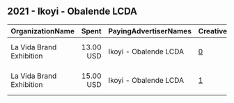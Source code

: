 ## 2021 - Ikoyi - Obalende LCDA 
|OrganizationName|Spent|PayingAdvertiserNames|CreativeUrls|Impressions|Genders|AgeBrackets|CountryCodes|BillingAddresses|CandidateBallotInformation|
|:---|---:|:---|:---|---:|:---|:---|:---|:---|:---|
|La Vida Brand Exhibition|13.00 USD|Ikoyi - Obalende LCDA|[0](https://www.snap.com/political-ads/asset/603ee5295e8a57cb796f5809eb8403cb9d931db8796c3495bb44f16c6f17d67e?mediaType=jpg)|17,402||20+|nigeria|"333 Fremont Street,San Francisco,94105,US"|Fuad Atanda Lawal|
|La Vida Brand Exhibition|15.00 USD|Ikoyi - Obalende LCDA|[1](https://www.snap.com/political-ads/asset/7a3525bca400f42787d5a922e52681ae3dabdf2b30f0590ef53d8e1717e6beb6?mediaType=jpg)|20,038||20+|nigeria|"333 Fremont Street,San Francisco,94105,US"|Fuad Atanda Lawal|
